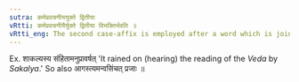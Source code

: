 ```yaml
---
sutra: कर्मप्रवचनीययुक्ते द्वितीया
vRtti: कर्मप्रवचनीयैर्युक्ते द्वितीया विभक्तिर्भवति ॥
vRtti_eng: The second case-affix is employed after a word which is joined with a _karmapravachaniya_ (I. 4. 83).
---
```

Ex. शाकल्यस्य संहितामनुप्रावर्षत् 'It rained on (hearing) the reading of the _Veda_ by _Sakalya_.' So also आगस्त्यमन्वसिंचत् प्रजाः ॥
